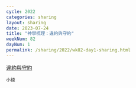 ```yaml
---
cycle: 2022
categories: sharing
layout: sharing
date: 2023-07-24
title: "神學梳理：違約與守約"
weekNum: 82
dayNum: 1
permalink: /sharing/2022/wk82-day1-sharing.html
---
```

[違約與守約](https://eccseattle.github.io/media/sharing/2022/wk082/2023-07-24-bin.m4a)

`小錢`
